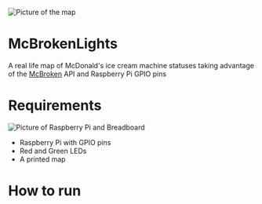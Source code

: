 ![Picture of the map]("https://cloud-20lyghcad-hack-club-bot.vercel.app/120241223_001540.jpg")
# McBrokenLights
A real life map of McDonald's ice cream machine statuses taking advantage of the [McBroken](https://mcbroken.com) API and Raspberry Pi GPIO pins
# Requirements
![Picture of Raspberry Pi and Breadboard]("https://cloud-20lyghcad-hack-club-bot.vercel.app/020241223_001602.jpg")
* Raspberry Pi with GPIO pins
* Red and Green LEDs
* A printed map
# How to run
